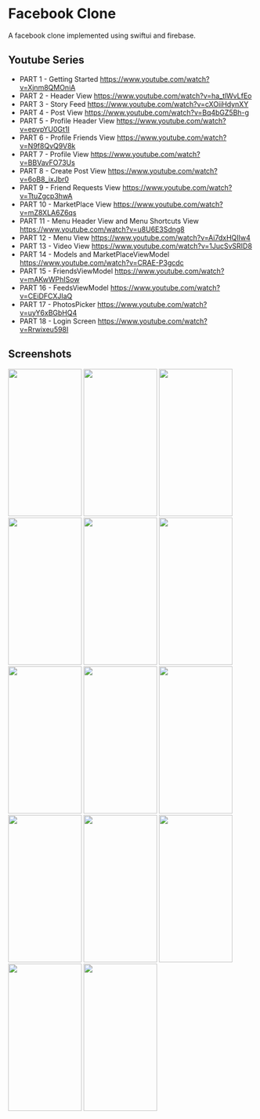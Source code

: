 # Facebook Clone
A facebook clone implemented using swiftui and firebase.
## Youtube Series
* PART 1 - Getting Started https://www.youtube.com/watch?v=Xjnm8QMOniA
* PART 2 - Header View https://www.youtube.com/watch?v=ha_tlWvLfEo
* PART 3 - Story Feed https://www.youtube.com/watch?v=cXOiiHdynXY
* PART 4 - Post View https://www.youtube.com/watch?v=Bq4bGZ5Bh-g
* PART 5 - Profile Header View https://www.youtube.com/watch?v=epvpYU0Gt1I
* PART 6 - Profile Friends View https://www.youtube.com/watch?v=N9f8QvQ9V8k
* PART 7 - Profile View https://www.youtube.com/watch?v=BBVavFO73Us
* PART 8 - Create Post View https://www.youtube.com/watch?v=6oB8_ixJbr0
* PART 9 - Friend Requests View https://www.youtube.com/watch?v=TtuZgcp3hwA
* PART 10 - MarketPlace View https://www.youtube.com/watch?v=mZ8XLA6Z6qs
* PART 11 - Menu Header View and Menu Shortcuts View https://www.youtube.com/watch?v=u8U6E3Sdng8
* PART 12 - Menu View https://www.youtube.com/watch?v=Ai7dxHQIIw4
* PART 13 - Video View https://www.youtube.com/watch?v=1JucSvSRID8
* PART 14 - Models and MarketPlaceViewModel https://www.youtube.com/watch?v=CRAE-P3gcdc
* PART 15 - FriendsViewModel https://www.youtube.com/watch?v=mAKwWPhISow
* PART 16 - FeedsViewModel https://www.youtube.com/watch?v=CEiDFCXJIaQ
* PART 17 - PhotosPicker https://www.youtube.com/watch?v=uyY6xBGbHQ4
* PART 18 - Login Screen https://www.youtube.com/watch?v=Rrwixeu598I
## Screenshots
<Img height=300 width=150 src="https://github.com/omarthamri/FacebookClone/assets/39087448/4da98499-47f7-4d80-b4c4-a335c7872522"> <Img height=300 width=150 src="https://github.com/omarthamri/FacebookClone/assets/39087448/9e65f6a2-0f8b-455d-b61a-bcf475d4e2e2"> <Img height=300 width=150 src="https://github.com/omarthamri/FacebookClone/assets/39087448/adec630b-81db-4c67-8960-f9ffa13be969"> <Img height=300 width=150 src="https://github.com/omarthamri/FacebookClone/assets/39087448/55e7f1a6-a4c3-42c7-ae09-8e7daa87b0f0"> <Img height=300 width=150 src="https://github.com/omarthamri/FacebookClone/assets/39087448/11b29b10-658f-43a9-a092-8adfbe381a02"> <Img height=300 width=150 src="https://github.com/omarthamri/FacebookClone/assets/39087448/40efbaaf-1582-4fc3-93c9-833520e2ec46"> <Img height=300 width=150 src="https://github.com/omarthamri/FacebookClone/assets/39087448/9b0da407-16d6-4785-956f-d4894f0a1ad6"> <Img height=300 width=150 src="https://github.com/omarthamri/FacebookClone/assets/39087448/d069b225-da04-47ed-9133-3ae916138394"> <Img height=300 width=150 src="https://github.com/omarthamri/FacebookClone/assets/39087448/3f23b782-ea24-4ca3-b4cd-b5cf60670ed4"> <Img height=300 width=150 src="https://github.com/omarthamri/FacebookClone/assets/39087448/19679e59-5a99-4834-95ac-1bf9b511d250"> <Img height=300 width=150 src="https://github.com/omarthamri/FacebookClone/assets/39087448/dd4677d8-8ff8-45c3-be9a-458839da85e7"> <Img height=300 width=150 src="https://github.com/omarthamri/FacebookClone/assets/39087448/46833170-7c1d-4f6b-bde0-b56865dc7a74"> <Img height=300 width=150 src="https://github.com/omarthamri/FacebookClone/assets/39087448/a5f01419-92ff-4a46-9cc7-152ee27c52e4"> <Img height=300 width=150 src="https://github.com/omarthamri/FacebookClone/assets/39087448/71c9f86a-6325-444d-a403-fc60df422c1e">
